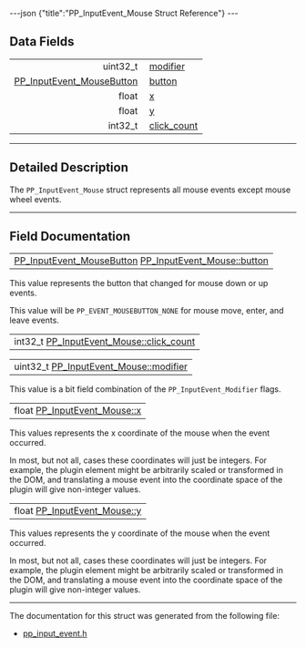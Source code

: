 ---json {"title":"PP_InputEvent_Mouse Struct Reference"} ---

## Data Fields

<table><tbody><tr class="odd"><td style="text-align: right;">uint32_t </td><td><a href="/docs/native-client/pepper_beta/c/struct_p_p___input_event___mouse#ade5934096b842e08d4a2b5361efde0ba" class="el">modifier</a></td></tr><tr class="even"><td style="text-align: right;"><a href="/docs/native-client/pepper_beta/c/group___enums#ga25113f3c8d33e863fd38b3f70f8a5e6e" class="el">PP_InputEvent_MouseButton</a> </td><td><a href="/docs/native-client/pepper_beta/c/struct_p_p___input_event___mouse#a09969e4a48363691517970cd8b374e84" class="el">button</a></td></tr><tr class="odd"><td style="text-align: right;">float </td><td><a href="/docs/native-client/pepper_beta/c/struct_p_p___input_event___mouse#a12569a7a8bff2107c2a2d67376d26c07" class="el">x</a></td></tr><tr class="even"><td style="text-align: right;">float </td><td><a href="/docs/native-client/pepper_beta/c/struct_p_p___input_event___mouse#a19be12e2e7b9007209594ce85912b398" class="el">y</a></td></tr><tr class="odd"><td style="text-align: right;">int32_t </td><td><a href="/docs/native-client/pepper_beta/c/struct_p_p___input_event___mouse#ad608b42b29ff4f93f63e7dee287ad1d9" class="el">click_count</a></td></tr></tbody></table>

---

<span id="details" class="anchor" style="margin: 0;"></span>

## Detailed Description

The `PP_InputEvent_Mouse` struct represents all mouse events except mouse wheel events.

---

## Field Documentation

<span id="a09969e4a48363691517970cd8b374e84" class="anchor" style="margin: 0;"></span>

<table><tbody><tr class="odd"><td><a href="/docs/native-client/pepper_beta/c/group___enums#ga25113f3c8d33e863fd38b3f70f8a5e6e" class="el">PP_InputEvent_MouseButton</a> <a href="/docs/native-client/pepper_beta/c/struct_p_p___input_event___mouse#a09969e4a48363691517970cd8b374e84" class="el">PP_InputEvent_Mouse::button</a></td></tr></tbody></table>

This value represents the button that changed for mouse down or up events.

This value will be `PP_EVENT_MOUSEBUTTON_NONE` for mouse move, enter, and leave events.

<span id="ad608b42b29ff4f93f63e7dee287ad1d9" class="anchor" style="margin: 0;"></span>

<table><tbody><tr class="odd"><td>int32_t <a href="/docs/native-client/pepper_beta/c/struct_p_p___input_event___mouse#ad608b42b29ff4f93f63e7dee287ad1d9" class="el">PP_InputEvent_Mouse::click_count</a></td></tr></tbody></table>

<span id="ade5934096b842e08d4a2b5361efde0ba" class="anchor" style="margin: 0;"></span>

<table><tbody><tr class="odd"><td>uint32_t <a href="/docs/native-client/pepper_beta/c/struct_p_p___input_event___mouse#ade5934096b842e08d4a2b5361efde0ba" class="el">PP_InputEvent_Mouse::modifier</a></td></tr></tbody></table>

This value is a bit field combination of the `PP_InputEvent_Modifier` flags.

<span id="a12569a7a8bff2107c2a2d67376d26c07" class="anchor" style="margin: 0;"></span>

<table><tbody><tr class="odd"><td>float <a href="/docs/native-client/pepper_beta/c/struct_p_p___input_event___mouse#a12569a7a8bff2107c2a2d67376d26c07" class="el">PP_InputEvent_Mouse::x</a></td></tr></tbody></table>

This values represents the x coordinate of the mouse when the event occurred.

In most, but not all, cases these coordinates will just be integers. For example, the plugin element might be arbitrarily scaled or transformed in the DOM, and translating a mouse event into the coordinate space of the plugin will give non-integer values.

<span id="a19be12e2e7b9007209594ce85912b398" class="anchor" style="margin: 0;"></span>

<table><tbody><tr class="odd"><td>float <a href="/docs/native-client/pepper_beta/c/struct_p_p___input_event___mouse#a19be12e2e7b9007209594ce85912b398" class="el">PP_InputEvent_Mouse::y</a></td></tr></tbody></table>

This values represents the y coordinate of the mouse when the event occurred.

In most, but not all, cases these coordinates will just be integers. For example, the plugin element might be arbitrarily scaled or transformed in the DOM, and translating a mouse event into the coordinate space of the plugin will give non-integer values.

---

The documentation for this struct was generated from the following file:

- <a href="/docs/native-client/pepper_beta/c/pp__input__event_8h/" class="el">pp_input_event.h</a>
